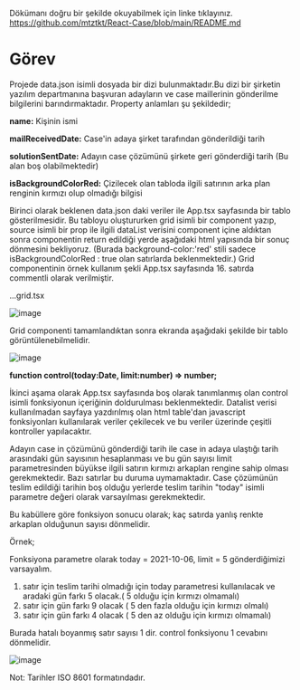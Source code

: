 Dökümanı doğru bir şekilde okuyabilmek için linke tıklayınız. https://github.com/mtztkt/React-Case/blob/main/README.md

# Görev

Projede data.json isimli dosyada bir dizi bulunmaktadır.Bu dizi bir şirketin yazılım departmanına başvuran adayların ve case maillerinin gönderilme bilgilerini barındırmaktadır. Property anlamları şu şekildedir;

**name:** Kişinin ismi

**mailReceivedDate:** Case'in adaya şirket tarafından gönderildiği tarih

**solutionSentDate:** Adayın case çözümünü şirkete geri gönderdiği tarih (Bu alan boş olabilmektedir)

**isBackgroundColorRed:** Çizilecek olan tabloda ilgili satırının arka plan renginin kırmızı olup olmadığı bilgisi

Birinci olarak beklenen data.json daki veriler ile App.tsx sayfasında bir tablo gösterilmesidir. Bu tabloyu oluştururken grid isimli bir component yazıp, source isimli bir prop ile ilgili dataList verisini component içine aldıktan sonra componentin return edildiği yerde aşağıdaki html yapısında bir sonuç dönmesini bekliyoruz.
(Burada background-color:'red' stili sadece isBackgroundColorRed : true olan satırlarda beklenmektedir.)
Grid componentinin örnek kullanım şekli App.tsx sayfasında 16. satırda commentli olarak verilmiştir.

...grid.tsx

![image](https://user-images.githubusercontent.com/13540684/198149139-b1a80fe3-7db2-4984-8a09-968bb0c48599.png)

Grid componenti tamamlandıktan sonra ekranda aşağıdaki şekilde bir tablo görüntülenebilmelidir.

![image](https://user-images.githubusercontent.com/13540684/198155000-d55faa92-6cb2-4a1a-83e4-89ea8fd70904.png)

**function control(today:Date, limit:number) => number;**

İkinci aşama olarak App.tsx sayfasında boş olarak tanımlanmış olan control isimli fonksiyonun içeriğinin doldurulması beklenmektedir. Datalist verisi kullanılmadan sayfaya yazdırılmış olan html table'dan javascript fonksiyonları kullanılarak veriler çekilecek ve bu veriler üzerinde çeşitli kontroller yapılacaktır.

Adayın case in çözümünü gönderdiği tarih ile case in adaya ulaştığı tarih arasındaki gün sayısının hesaplanması ve bu gün sayısı limit parametresinden büyükse ilgili satırın kırmızı arkaplan rengine sahip olması gerekmektedir. Bazı satırlar bu duruma uymamaktadır. Case çözümünün teslim edildiği tarihin boş olduğu yerlerde teslim tarihin "today" isimli parametre değeri olarak varsayılması gerekmektedir.

Bu kabüllere göre fonksiyon sonucu olarak; kaç satırda yanlış renkte arkaplan olduğunun sayısı dönmelidir.

Örnek;

Fonksiyona parametre olarak today = 2021-10-06, limit = 5 gönderdiğimizi varsayalım.

1. satır için teslim tarihi olmadığı için today parametresi kullanılacak ve aradaki gün farkı 5 olacak.( 5 olduğu için kırmızı olmamalı)
2. satır için gün farkı 9 olacak ( 5 den fazla olduğu için kırmızı olmalı)
3. satır için gün farkı 4 olacak ( 5 den az olduğu için kırmızı olmamalı)

Burada hatalı boyanmış satır sayısı 1 dir. control fonksiyonu 1 cevabını dönmelidir.

![image](https://user-images.githubusercontent.com/13540684/198152689-652be67f-ecb8-4119-8ac7-44538d9f37bb.png)

Not: Tarihler ISO 8601 formatındadır.
